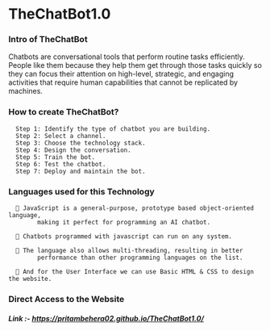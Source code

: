 # TheChatBot1.0

### Intro of TheChatBot

Chatbots are conversational tools that perform routine tasks efficiently. People like them because they help them get through those tasks quickly so they can focus their attention on high-level, strategic, and engaging activities that require human capabilities that cannot be replicated by machines.



### How to create  TheChatBot?

      Step 1: Identify the type of chatbot you are building.
      Step 2: Select a channel.
      Step 3: Choose the technology stack.
      Step 4: Design the conversation.
      Step 5: Train the bot.
      Step 6: Test the chatbot.
      Step 7: Deploy and maintain the bot.


### Languages used for this Technology

      	JavaScript is a general-purpose, prototype based object-oriented language, 
            making it perfect for programming an AI chatbot.

      	Chatbots programmed with javascript can run on any system.

      	The language also allows multi-threading, resulting in better 
            performance than other programming languages on the list.

      	And for the User Interface we can use Basic HTML & CSS to design the website.


### Direct Access to the Website ###
##### Link :- https://pritambehera02.github.io/TheChatBot1.0/




 
